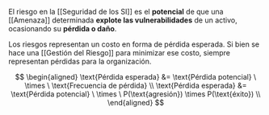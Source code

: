 El riesgo en la [[Seguridad de los SI]] es el **potencial** de que una [[Amenaza]] determinada **explote las vulnerabilidades** de un activo, ocasionando su **pérdida o daño**.

Los riesgos representan un costo en forma de pérdida esperada. Si bien se hace una [[Gestión del Riesgo]] para minimizar ese costo, siempre representan pérdidas para la organización.

$$
\begin{aligned}
\text{Pérdida esperada} &= \text{Pérdida potencial} \ \times \ \text{Frecuencia de pérdida} \\
\text{Pérdida esperada} &= \text{Pérdida potencial} \ \times \ P(\text{agresión}) \times P(\text{éxito}) \\
\end{aligned}
$$
